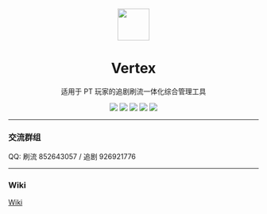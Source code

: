 <h4 align="center">
    <img src="https://wiki.vertex.icu/logo-vertex.png" width="64"/>
</h4>
<h1 align="center">Vertex</h1>
<p align="center">适用于 PT 玩家的追剧刷流一体化综合管理工具</p>
<p align="center">
  <a href="https://github.com/l-s-w-l/vertex"><img src="https://img.shields.io/github/stars/l-s-w-l/vertex" /></a>
  <a href="https://github.com/l-s-w-l/vertex"><img src="https://img.shields.io/github/license/l-s-w-l/vertex"></a>
  <a href="https://github.com/l-s-w-l/vertex"><img src="https://img.shields.io/github/languages/top/l-s-w-l/vertex"></a>
  <a href="https://hub.docker.com/r/lswl/vertex"><img src="https://img.shields.io/docker/pulls/lswl/vertex.svg" /></a>
  <a href="https://hub.docker.com/r/lswl/vertex"><img src="https://img.shields.io/docker/image-size/lswl/vertex" /></a>
</p>
<hr/>
<h3>交流群组</h3>
<p>QQ: 刷流 852643057 / 追剧 926921776</p>
<hr/>
<h3>Wiki</h3>
<p><a href="https://wiki.vertex.icu">Wiki</a></p>
